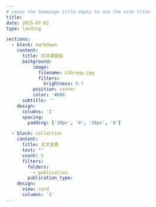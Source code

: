 ```yaml
---
# Leave the homepage title empty to use the site title
title:
date: 2025-07-02
type: landing

sections:
  - block: markdown
    content:
      title: 刘鸿课题组
      background:
          image:
            filename: LhGroup.jpg
            filters:
              brightness: 0.7
          position: center
          color: '#666'
      subtitle: ''
    design:
      columns: '1'
      spacing:
        padding: ['20px', '0', '20px', '0']

  - block: collection
    content:
      title: 论文发表
      text: ""
      count: 5
      filters:
        folders:
          - publication
        publication_type: 
    design:
      view: card
      columns: '1'
---
```


